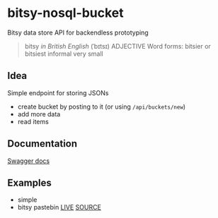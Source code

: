 # bitsy-nosql-bucket

Bitsy data store API for backendless prototyping

> bitsy
> _in British English_
> (ˈbɪtsɪ)
> ADJECTIVE
> Word forms: bitsier or bitsiest
> informal
> very small

## Idea

Simple endpoint for storing JSONs

- create bucket by posting to it (or using `/api/buckets/new`)
- add more data
- read items

## Documentation

[Swagger docs](https://bitsy-nosql-bucket.herokuapp.com/)

## Examples

- simple
- bitsy pastebin [LIVE](bitsy.now.sh) [SOURCE]("./examples/pastebin")
